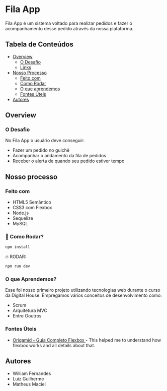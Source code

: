 # Fila App

Fila App é um sistema voltado para realizar pedidos e fazer o acompanhamento desse pedido através da nossa plataforma.

## Tabela de Conteúdos

- [Overview](#overview)
  - [O Desafio](#o-desafio)
  - [Links](#links)
- [Nosso Processo](#nosso-processo)
  - [Feito com](#feito-com)
  - [Como Rodar](#como-rodar)
  - [O que aprendemos](#o-que-aprendemos)
  - [Fontes Úteis](#fontes-uteis)
- [Autores](#autores)

## Overview

### O Desafio

No Fila App o usuário deve conseguir:

- Fazer um pedido no guichê
- Acompanhar o andamento da fila de pedidos
- Receber o alerta de quando seu pedido estiver tempo
## Nosso processo

### Feito com

- HTML5 Semântico
- CSS3 com Flexbox
- Node.js
- Sequelize
- MySQL

### 🎉 Como Rodar?

```sh
npm install
```
🔥 RODAR:

```sh
npm run dev
```

### O que Aprendemos?

Esse foi nosso primeiro projeto utilizando tecnologias web durante o curso da Digital House. Empregamos vários conceitos de desenvolvimento como:
- Scrum
- Arquitetura MVC
- Entre Ooutros

### Fontes Úteis

- [Origamid - Guia Completo Flexbox ](https://www.origamid.com/projetos/flexbox-guia-completo/) - This helped me to understand how flexbox works and all details about that.

## Autores

- William Fernandes
- Luiz Guilherme
- Matheus Maciel